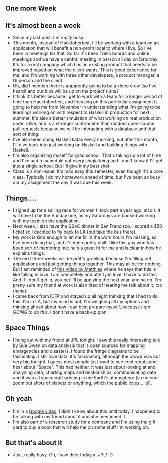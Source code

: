 ## One more Week

## It's almost been a week
- Since my last post. I'm *really* busy. 
- This month, instead of Hacktoberfest, I'll be working with a team on an application 
  that will benefit a non-profit local to where I live. So I've been in meetings for that.
  So far it's been Trello boards and online meetings and we have a central meeting in person
  all day on Saturday. It's for a real company which has an existing product that needs to
  be improved based on what the client wants. This is good experience for me, and I'm working
  with three other developers, a product manager, a UI person and the client.
- Oh, did I mention there is apparently going to be a video crew (so I've heard) and our bios
  will be up on the project's site? 
- I think it's better because I get to work with a team for a longer period of time than
  Hacktoberfest, and focusing on this particular assignment is going to help me from November
  in understanding what I'm going to be learning/ working on with respect to Haskell in production
  for next summer. It's also a better simulation of what working on real production code is like,
  and is a stronger contribution than random open-source pull requests because we will be interacting
  with a database and that sort of thing.
- I've also been doing Haskell katas every morning, but after this month,
  I'll dive back into just working on Haskell and building things with Haskell.
- I'm also organizing myself for grad school. That's taking up a lot of time and I've had
  to schedule out *every single thing* and I don't know if I'll get into a single school.
  But I'll give it my best shot. 
- Class is a non-issue. It's mad easy this semester, even though it's a core class. Typically
  I do my homework ahead of time, but I've been so busy I did my assignment the day it was due
  this week. 


## Things....
- I signed up for a sailing race for women (I took part a year ago, also!). It will have to be
  the Sunday one, as my Saturdays are booked working with my team on the application.
- Next week, I also have the GSoC dinner in San Francisco. I scored a $50 ticket so I decided
  to fly back to LA (but take the bus there). 
- My work is kind enough to let me fill in the work hours I'm missing, so I've been doing that,
  and it's been pretty chill. I like this guy who has been sort of mentoring me; he's a great fit
  for me and is clear in how he explains things.
- The next three weeks will be pretty gruelling because I'm filling out applications and just getting
  things together. This may all be for nothing. But I am reminded of [this video by Matthias](https://www.youtube.com/watch?v=cq5m9Ve9ZYs) where he
  says that this is like falling in love. I am completely and utterly in love. I have to do this. And
  if I don't get in, you bet I'll be applying the next year, and so on. I'm pretty sure my friend at
  work is also tired of hearing me talk about it, too (haha). 
- I came back from ICFP and stayed up all night thinking that I had to do this. I'm in LA, but my mind
  is not; I'm weighing all my options and thinking ahead about how I can best prepare myself, because 
  *I am GOING to do this*. I don't have a back-up plan.

## Space Things
- I hung out with my friend at JPL tonight. I saw this really interesting talk by Sue Owen on data analysis
  that is open sourced for mapping emergencies and disasters. I found the fringe diagrams to be fascinating.
  I still love data; it's fascinating, although the crowd was not very big tonight. I guess most people just
  want to see cool robots and hear about "Space". This had neither. It was just about looking at and analyzing
  data, charting maps and relationships, communicating data and it was all spacecraft orbiting in the Earth's
  atmosphere (so no cool zoom out shots of planets or anything, which the public loves... lol).

## Oh yeah
- I'm in a [Google video](https://www.youtube.com/watch?v=RJiWKaYtzKk). I didn't know about this until today.
  I happened to be talking with my friend about it and she mentioned it.
- I'm also part of a research study for a company and I'm using the gift card to buy a book that will help me
  on some stuff I'm working on.
  
## But that's about it
- Just..really busy. Oh, I saw deer today at JPL! :D
